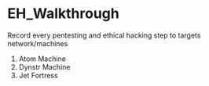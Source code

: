# EH_Walkthrough
Record every pentesting and ethical hacking step to targets network/machines
1. Atom Machine
2. Dynstr Machine
3. Jet Fortress
